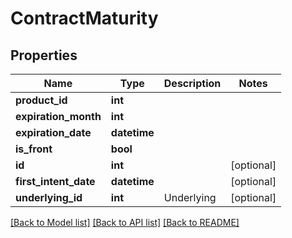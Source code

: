 # ContractMaturity

## Properties
Name | Type | Description | Notes
------------ | ------------- | ------------- | -------------
**product_id** | **int** |  | 
**expiration_month** | **int** |  | 
**expiration_date** | **datetime** |  | 
**is_front** | **bool** |  | 
**id** | **int** |  | [optional] 
**first_intent_date** | **datetime** |  | [optional] 
**underlying_id** | **int** | Underlying | [optional] 

[[Back to Model list]](../README.md#documentation-for-models) [[Back to API list]](../README.md#documentation-for-api-endpoints) [[Back to README]](../README.md)


